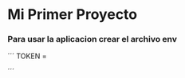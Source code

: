  # Mi Primer Proyecto 


### Para usar la aplicacion crear el archivo env 
´´´
TOKEN = <PONER TU TOQUE>

´´´
